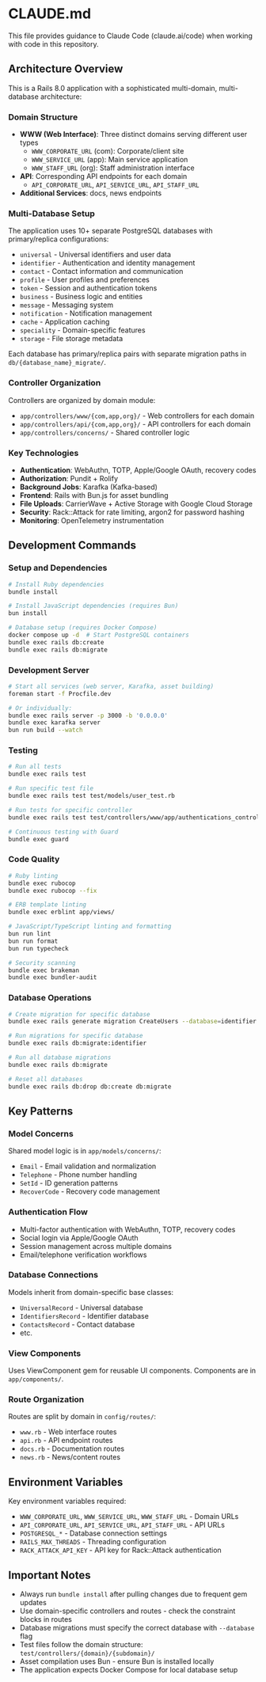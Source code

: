 # CLAUDE.md

This file provides guidance to Claude Code (claude.ai/code) when working with code in this repository.

## Architecture Overview

This is a Rails 8.0 application with a sophisticated multi-domain, multi-database architecture:

### Domain Structure
- **WWW (Web Interface)**: Three distinct domains serving different user types
  - `WWW_CORPORATE_URL` (com): Corporate/client site 
  - `WWW_SERVICE_URL` (app): Main service application
  - `WWW_STAFF_URL` (org): Staff administration interface
- **API**: Corresponding API endpoints for each domain
  - `API_CORPORATE_URL`, `API_SERVICE_URL`, `API_STAFF_URL`
- **Additional Services**: docs, news endpoints

### Multi-Database Setup
The application uses 10+ separate PostgreSQL databases with primary/replica configurations:
- `universal` - Universal identifiers and user data
- `identifier` - Authentication and identity management  
- `contact` - Contact information and communication
- `profile` - User profiles and preferences
- `token` - Session and authentication tokens
- `business` - Business logic and entities
- `message` - Messaging system
- `notification` - Notification management
- `cache` - Application caching
- `speciality` - Domain-specific features
- `storage` - File storage metadata

Each database has primary/replica pairs with separate migration paths in `db/{database_name}_migrate/`.

### Controller Organization
Controllers are organized by domain module:
- `app/controllers/www/{com,app,org}/` - Web controllers for each domain
- `app/controllers/api/{com,app,org}/` - API controllers for each domain
- `app/controllers/concerns/` - Shared controller logic

### Key Technologies
- **Authentication**: WebAuthn, TOTP, Apple/Google OAuth, recovery codes
- **Authorization**: Pundit + Rolify
- **Background Jobs**: Karafka (Kafka-based)
- **Frontend**: Rails with Bun.js for asset bundling
- **File Uploads**: CarrierWave + Active Storage with Google Cloud Storage
- **Security**: Rack::Attack for rate limiting, argon2 for password hashing
- **Monitoring**: OpenTelemetry instrumentation

## Development Commands

### Setup and Dependencies
```bash
# Install Ruby dependencies
bundle install

# Install JavaScript dependencies (requires Bun)
bun install

# Database setup (requires Docker Compose)
docker compose up -d  # Start PostgreSQL containers
bundle exec rails db:create
bundle exec rails db:migrate
```

### Development Server
```bash
# Start all services (web server, Karafka, asset building)
foreman start -f Procfile.dev

# Or individually:
bundle exec rails server -p 3000 -b '0.0.0.0'
bundle exec karafka server
bun run build --watch
```

### Testing
```bash
# Run all tests
bundle exec rails test

# Run specific test file
bundle exec rails test test/models/user_test.rb

# Run tests for specific controller
bundle exec rails test test/controllers/www/app/authentications_controller_test.rb

# Continuous testing with Guard
bundle exec guard
```

### Code Quality
```bash
# Ruby linting
bundle exec rubocop
bundle exec rubocop --fix

# ERB template linting  
bundle exec erblint app/views/

# JavaScript/TypeScript linting and formatting
bun run lint
bun run format
bun run typecheck

# Security scanning
bundle exec brakeman
bundle exec bundler-audit
```

### Database Operations
```bash
# Create migration for specific database
bundle exec rails generate migration CreateUsers --database=identifier

# Run migrations for specific database
bundle exec rails db:migrate:identifier

# Run all database migrations
bundle exec rails db:migrate

# Reset all databases
bundle exec rails db:drop db:create db:migrate
```

## Key Patterns

### Model Concerns
Shared model logic is in `app/models/concerns/`:
- `Email` - Email validation and normalization
- `Telephone` - Phone number handling  
- `SetId` - ID generation patterns
- `RecoverCode` - Recovery code management

### Authentication Flow
- Multi-factor authentication with WebAuthn, TOTP, recovery codes
- Social login via Apple/Google OAuth
- Session management across multiple domains
- Email/telephone verification workflows

### Database Connections
Models inherit from domain-specific base classes:
- `UniversalRecord` - Universal database
- `IdentifiersRecord` - Identifier database  
- `ContactsRecord` - Contact database
- etc.

### View Components
Uses ViewComponent gem for reusable UI components. Components are in `app/components/`.

### Route Organization
Routes are split by domain in `config/routes/`:
- `www.rb` - Web interface routes
- `api.rb` - API endpoint routes  
- `docs.rb` - Documentation routes
- `news.rb` - News/content routes

## Environment Variables

Key environment variables required:
- `WWW_CORPORATE_URL`, `WWW_SERVICE_URL`, `WWW_STAFF_URL` - Domain URLs
- `API_CORPORATE_URL`, `API_SERVICE_URL`, `API_STAFF_URL` - API URLs  
- `POSTGRESQL_*` - Database connection settings
- `RAILS_MAX_THREADS` - Threading configuration
- `RACK_ATTACK_API_KEY` - API key for Rack::Attack authentication

## Important Notes

- Always run `bundle install` after pulling changes due to frequent gem updates
- Use domain-specific controllers and routes - check the constraint blocks in routes
- Database migrations must specify the correct database with `--database` flag
- Test files follow the domain structure: `test/controllers/{domain}/{subdomain}/`
- Asset compilation uses Bun - ensure Bun is installed locally
- The application expects Docker Compose for local database setup